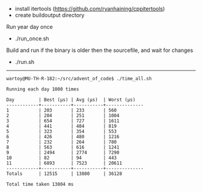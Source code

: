 - install itertools (https://github.com/ryanhaining/cppitertools)
- create buildoutput directory

Run year day once
- ./run_once.sh <year> <day>

Build and run <year> <day> if the binary is older then the sourcefile, and wait for changes
- ./run.sh <year> <day>


---
```
wartoy@MU-TH-R-182:~/src/advent_of_code$ ./time_all.sh 

Running each day 1000 times

Day         | Best (µs) | Avg (µs)  | Worst (µs)
------------+-----------+-----------+--------------
1           | 203       | 233       | 560
2           | 204       | 251       | 1004
3           | 654       | 727       | 1611
4           | 441       | 484       | 819
5           | 323       | 354       | 553
6           | 426       | 480       | 1216
7           | 232       | 264       | 780
8           | 563       | 616       | 1241
9           | 2494      | 2774      | 7290
10          | 82        | 94        | 443
11          | 6893      | 7523      | 20611
------------+-----------+-----------+--------------
Totals      | 12515     | 13800     | 36128

Total time taken 13804 ms
```

